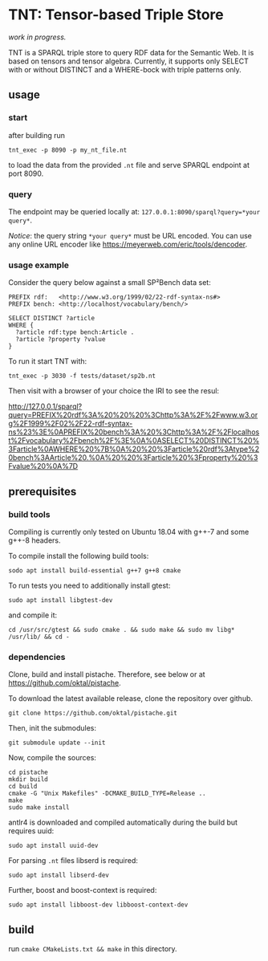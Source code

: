 # TNT: Tensor-based Triple Store

*work in progress.*

TNT is a SPARQL triple store to query RDF data for the Semantic Web. 
It is based on tensors and tensor algebra. Currently, it supports only SELECT with or without DISTINCT and a WHERE-bock with triple patterns only.  

## usage
### start
after building run
```
tnt_exec -p 8090 -p my_nt_file.nt
```
to load the data from the provided `.nt` file and serve SPARQL endpoint at port 8090.

### query
The endpoint may be queried locally at: `127.0.0.1:8090/sparql?query=*your query*`. 

*Notice*: the query string `*your query*` must be URL encoded. You can use any online URL encoder like <https://meyerweb.com/eric/tools/dencoder>.   

### usage example

Consider the query below against a small SP²Bench data set:
``` 
PREFIX rdf:   <http://www.w3.org/1999/02/22-rdf-syntax-ns#>
PREFIX bench: <http://localhost/vocabulary/bench/>

SELECT DISTINCT ?article
WHERE {
  ?article rdf:type bench:Article .
  ?article ?property ?value 
}
```

To run it start TNT with: 
```
tnt_exec -p 3030 -f tests/dataset/sp2b.nt 
```

Then visit with a browser of your choice the IRI to see the resul:

<http://127.0.0.1/sparql?query=PREFIX%20rdf%3A%20%20%20%3Chttp%3A%2F%2Fwww.w3.org%2F1999%2F02%2F22-rdf-syntax-ns%23%3E%0APREFIX%20bench%3A%20%3Chttp%3A%2F%2Flocalhost%2Fvocabulary%2Fbench%2F%3E%0A%0ASELECT%20DISTINCT%20%3Farticle%0AWHERE%20%7B%0A%20%20%3Farticle%20rdf%3Atype%20bench%3AArticle%20.%0A%20%20%3Farticle%20%3Fproperty%20%3Fvalue%20%0A%7D>


## prerequisites

### build tools

Compiling is currently only tested on Ubuntu 18.04 with g++-7 and some g++-8 headers.

To compile install the following build tools:
```
sodo apt install build-essential g++7 g++8 cmake
```

To run tests you need to additionally install gtest:
```
sudo apt install libgtest-dev
```
 
and compile it:
```
cd /usr/src/gtest && sudo cmake . && sudo make && sudo mv libg* /usr/lib/ && cd -
``` 

### dependencies


Clone, build and install pistache. Therefore, see below or at <https://github.com/oktal/pistache>.

To download the latest available release, clone the repository over github.
```
git clone https://github.com/oktal/pistache.git
```
Then, init the submodules:
```
git submodule update --init
```
Now, compile the sources:

```
cd pistache
mkdir build
cd build
cmake -G "Unix Makefiles" -DCMAKE_BUILD_TYPE=Release ..
make
sudo make install
```

 


antlr4 is downloaded and compiled automatically during the build but requires uuid:

```
sudo apt install uuid-dev
```

For parsing `.nt` files libserd is required:
```
sudo apt install libserd-dev
```

Further, boost and boost-context is required:
```
sudo apt install libboost-dev libboost-context-dev
```



## build

run `cmake CMakeLists.txt && make` in this directory.
